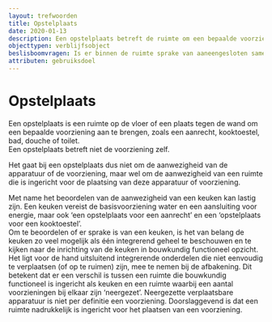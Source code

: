 ```yaml
---
layout: trefwoorden
title: Opstelplaats
date: 2020-01-13
description: Een opstelplaats betreft de ruimte om een bepaalde voorziening aan te brengen.
objecttypen: verblijfsobject
beslisboomvragen: Is er binnen de ruimte sprake van aaneengesloten samenhangend gebruik?
attributen: gebruiksdoel
---
```


# Opstelplaats

Een opstelplaats is een ruimte op de vloer of een plaats tegen de wand om een bepaalde voorziening aan te brengen, zoals een aanrecht, kooktoestel, bad, douche of toilet. 
<br> Een opstelplaats betreft niet de voorziening zelf. 

Het gaat bij een opstelplaats dus niet om de aanwezigheid van de apparatuur of de voorziening, maar wel om de aanwezigheid van een ruimte die is ingericht voor de plaatsing van deze apparatuur of voorziening.

Met name het beoordelen van de aanwezigheid van een keuken kan lastig zijn.
Een keuken vereist de basisvoorziening water en een aansluiting voor energie, maar ook ‘een opstelplaats voor een aanrecht’ en een ‘opstelplaats voor een kooktoestel’. 
<br> Om te beoordelen of er sprake is van een keuken, is het van belang de keuken zo veel mogelijk als één integrerend geheel te beschouwen en te kijken naar de inrichting van de keuken in bouwkundig functioneel opzicht. 
Het ligt voor de hand uitsluitend integrerende onderdelen die niet eenvoudig te verplaatsen (of op te ruimen) zijn, mee te nemen bij de afbakening. Dit betekent dat er een verschil is tussen een ruimte die bouwkundig functioneel is ingericht als keuken en een ruimte waarbij een aantal voorzieningen bij elkaar zijn ‘neergezet’. Neergezette verplaatsbare apparatuur is niet per definitie een voorziening. Doorslaggevend is dat een ruimte nadrukkelijk is ingericht voor het plaatsen van een voorziening.
